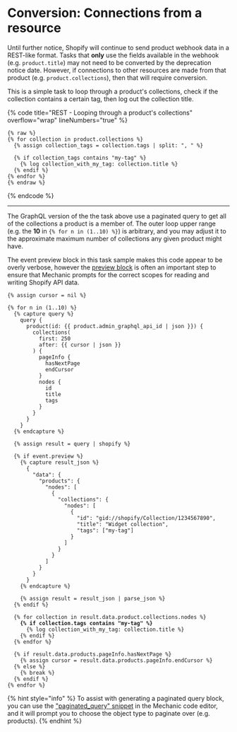 # Conversion: Connections from a resource

Until further notice, Shopify will continue to send product webhook data in a REST-like format. Tasks that **only** use the fields available in the webhook (e.g. `product.title`) may not need to be converted by the deprecation notice date. However, if connections to other resources are made from that product (e.g. `product.collections`), then that will require conversion.

This is a simple task to loop through a product's collections, check if the collection contains a certain tag, then log out the collection title.

{% code title="REST - Looping through a product's collections" overflow="wrap" lineNumbers="true" %}
```liquid
{% raw %}
{% for collection in product.collections %}
  {% assign collection_tags = collection.tags | split: ", " %}

  {% if collection_tags contains "my-tag" %}
    {% log collection_with_my_tag: collection.title %}
  {% endif %}
{% endfor %}
{% endraw %}
```
{% endcode %}

***

The GraphQL version of the the task above use a paginated query to get all of the collections a product  is a member of. The outer loop upper range (e.g. the **10** in `{% for n in (1..10) %}`) is arbitrary, and you may adjust it to the approximate maximum number of collections any given product might have.

The event preview block in this task sample makes this code appear to be overly verbose, however the [preview block](../../../core/tasks/previews/stub-data.md#stubbing-graphql-data) is often an important step to ensure that Mechanic prompts for the correct scopes for reading and writing Shopify API data.

<pre class="language-liquid" data-title="GraphQL - Querying a product&#x27;s collections with pagination" data-overflow="wrap" data-line-numbers><code class="lang-liquid">{% assign cursor = nil %}

{% for n in (1..10) %}
  {% capture query %}
    query {
      product(id: {{ product.admin_graphql_api_id | json }}) {
        collections(
          first: 250
          after: {{ cursor | json }}
        ) {
          pageInfo {
            hasNextPage
            endCursor
          }
          nodes {
            id
            title
            tags
          }
        }
      }
    }
  {% endcapture %}

  {% assign result = query | shopify %}

  {% if event.preview %}
    {% capture result_json %}
      {
        "data": {
          "products": {
            "nodes": [
              {
                "collections": {
                  "nodes": [
                    {
                      "id": "gid://shopify/Collection/1234567890",
                      "title": "Widget collection",
                      "tags": ["my-tag"]
                    }
                  ]
                }
              }
            ]
          }
        }
      }
    {% endcapture %}

    {% assign result = result_json | parse_json %}
  {% endif %}

  {% for collection in result.data.product.collections.nodes %}
<strong>    {% if collection.tags contains "my-tag" %}
</strong>      {% log collection_with_my_tag: collection.title %}
    {% endif %}
  {% endfor %}

  {% if result.data.products.pageInfo.hasNextPage %}
    {% assign cursor = result.data.products.pageInfo.endCursor %}
  {% else %}
    {% break %}
  {% endif %}
{% endfor %}
</code></pre>

{% hint style="info" %}
To assist with generating a paginated query block, you can use the ["paginated\_query" snippet](../../../platform/liquid/mechanic-code-snippets.md#paginated\_query) in the Mechanic code editor, and it will prompt you to choose the object type to paginate over (e.g. products).
{% endhint %}

